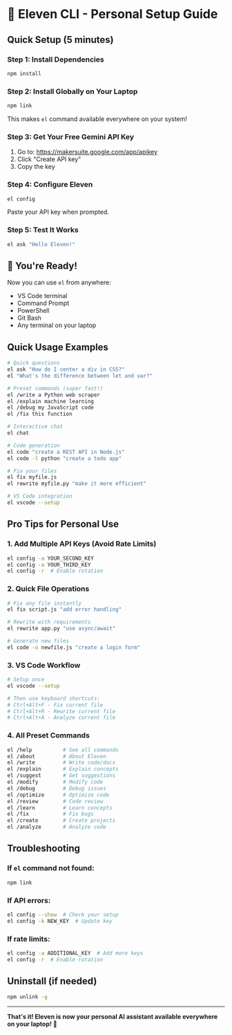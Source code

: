 # 🚀 Eleven CLI - Personal Setup Guide

## Quick Setup (5 minutes)

### Step 1: Install Dependencies
```bash
npm install
```

### Step 2: Install Globally on Your Laptop
```bash
npm link
```
This makes `el` command available everywhere on your system!

### Step 3: Get Your Free Gemini API Key
1. Go to: https://makersuite.google.com/app/apikey
2. Click "Create API key"
3. Copy the key

### Step 4: Configure Eleven
```bash
el config
```
Paste your API key when prompted.

### Step 5: Test It Works
```bash
el ask "Hello Eleven!"
```

## 🎉 You're Ready!

Now you can use `el` from anywhere:
- VS Code terminal
- Command Prompt
- PowerShell
- Git Bash
- Any terminal on your laptop

## Quick Usage Examples

```bash
# Quick questions
el ask "How do I center a div in CSS?"
el "What's the difference between let and var?"

# Preset commands (super fast!)
el /write a Python web scraper
el /explain machine learning
el /debug my JavaScript code
el /fix this function

# Interactive chat
el chat

# Code generation
el code "create a REST API in Node.js"
el code -l python "create a todo app"

# Fix your files
el fix myfile.js
el rewrite myfile.py "make it more efficient"

# VS Code integration
el vscode --setup
```

## Pro Tips for Personal Use

### 1. Add Multiple API Keys (Avoid Rate Limits)
```bash
el config -a YOUR_SECOND_KEY
el config -a YOUR_THIRD_KEY
el config -r  # Enable rotation
```

### 2. Quick File Operations
```bash
# Fix any file instantly
el fix script.js "add error handling"

# Rewrite with requirements
el rewrite app.py "use async/await"

# Generate new files
el code -o newfile.js "create a login form"
```

### 3. VS Code Workflow
```bash
# Setup once
el vscode --setup

# Then use keyboard shortcuts:
# Ctrl+Alt+F - Fix current file
# Ctrl+Alt+R - Rewrite current file
# Ctrl+Alt+A - Analyze current file
```

### 4. All Preset Commands
```bash
el /help          # See all commands
el /about         # About Eleven
el /write         # Write code/docs
el /explain       # Explain concepts
el /suggest       # Get suggestions
el /modify        # Modify code
el /debug         # Debug issues
el /optimize      # Optimize code
el /review        # Code review
el /learn         # Learn concepts
el /fix           # Fix bugs
el /create        # Create projects
el /analyze       # Analyze code
```

## Troubleshooting

### If `el` command not found:
```bash
npm link
```

### If API errors:
```bash
el config --show  # Check your setup
el config -k NEW_KEY  # Update key
```

### If rate limits:
```bash
el config -a ADDITIONAL_KEY  # Add more keys
el config -r  # Enable rotation
```

## Uninstall (if needed)
```bash
npm unlink -g
```

---

**That's it! Eleven is now your personal AI assistant available everywhere on your laptop! 🎉**